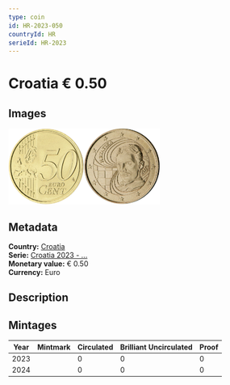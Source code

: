 ```yaml
---
type: coin
id: HR-2023-050
countryId: HR
serieId: HR-2023
---
```


# Croatia € 0.50

## Images

<img src="../../../Images/common-2007-050.png" height="150" alt="Front image"><img src="Images/croatia-2023-050.png" height="150" alt="Back image">

## Metadata

**Country:** [Croatia](../index.md)\
**Serie:** [Croatia 2023 - ...](index.md)\
**Monetary value:** € 0.50\
**Currency:** Euro

## Description


## Mintages

| Year | Mintmark | Circulated | Brilliant Uncirculated | Proof |
| ---- | -------- | ---------- | ---------------------- | ----- |
| 2023 |  | 0 | 0 | 0 |
| 2024 |  | 0 | 0 | 0 |